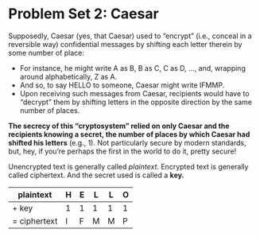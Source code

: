 # Problem Set 2: Caesar

Supposedly, Caesar (yes, that Caesar) used to “encrypt” (i.e., conceal in a reversible way) confidential messages by shifting each letter therein by some number of place:
- For instance, he might write A as B, B as C, C as D, …, and, wrapping around alphabetically, Z as A. 
- And so, to say HELLO to someone, Caesar might write IFMMP. 
- Upon receiving such messages from Caesar, recipients would have to “decrypt” them by shifting letters in the opposite direction by the same number of places. 

**The secrecy of this “cryptosystem” relied on only Caesar and the recipients knowing a secret, the number of places by which Caesar had shifted his letters** (e.g., 1). Not particularly secure by modern standards, but, hey, if you’re perhaps the first in the world to do it, pretty secure!

Unencrypted text is generally called _plaintext._ Encrypted text is generally called ciphertext. And the secret used is called a **key.**

| **plaintext**    | **H** | **E** | **L** | **L** | **O** |
|--------------|---|---|---|---|---|
| + key        | 1 | 1 | 1 | 1 | 1 |
| = ciphertext | I | F | M | M | P |
